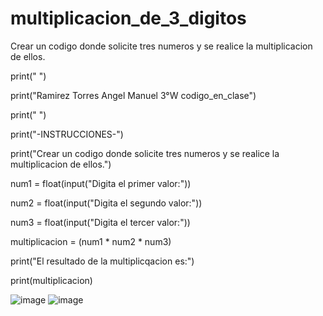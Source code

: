 # multiplicacion_de_3_digitos
Crear un codigo donde solicite tres numeros y se realice la multiplicacion de ellos.


print(" ")

print("Ramirez Torres Angel Manuel 3°W codigo_en_clase")

print(" ")

print("-INSTRUCCIONES-")

print("Crear un codigo donde solicite tres numeros y se realice la multiplicacion de ellos.")

num1 = float(input("Digita el primer valor:"))

num2 = float(input("Digita el segundo valor:"))

num3 = float(input("Digita el tercer valor:"))

multiplicacion = (num1 * num2 * num3)

print("El resultado de la multiplicqacion es:")

print(multiplicacion)

![image](https://github.com/user-attachments/assets/57cda05f-3896-41dd-8631-a9f3c1bc516f)
![image](https://github.com/user-attachments/assets/923782f2-13f3-4950-83b2-01890e568896)

